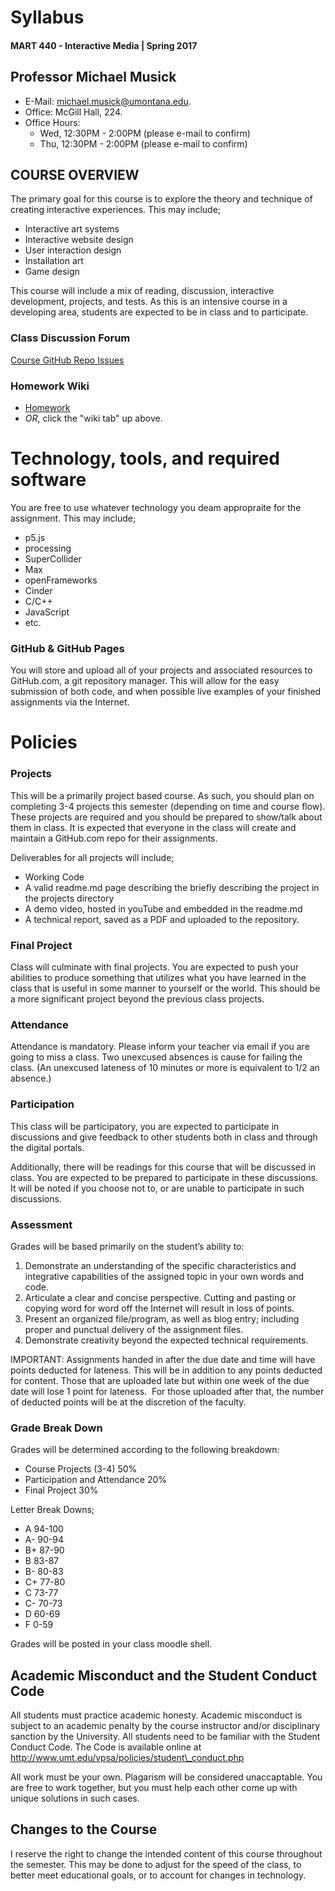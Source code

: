 # Syllabus

#### MART 440 - Interactive Media  |  Spring 2017


## Professor Michael Musick

- E-Mail: [michael.musick@umontana.edu](mailto:michael.musick@umontana.edu).
- Office: McGill Hall, 224.
- Office Hours:
    - Wed, 12:30PM - 2:00PM (please e-mail to confirm)
    - Thu, 12:30PM - 2:00PM (please e-mail to confirm)


## COURSE OVERVIEW
The primary goal for this course is to explore the theory and technique of creating interactive experiences. This may include;
- Interactive art systems
- Interactive website design
- User interaction design
- Installation art
- Game design

This course will include a mix of reading, discussion, interactive development, projects, and tests. As this is an intensive course in a developing area, students are expected to be in class and to participate.


### Class Discussion Forum
[Course GitHub Repo Issues](https://github.com/Montana-Media-Arts/440-Interactive-Media/issues)

### Homework Wiki

- [Homework](https://github.com/Montana-Media-Arts/440-Interactive-Media/wiki)
- _OR_, click the "wiki tab" up above.



# Technology, tools, and required software

You are free to use whatever technology you deam appropraite for the assignment. This may include;

- p5.js
- processing
- SuperCollider
- Max
- openFrameworks
- Cinder
- C/C++
- JavaScript
- etc.


### GitHub & GitHub Pages
You will store and upload all of your projects and associated resources to GitHub.com, a git repository manager. This will allow for the easy submission of both code, and when possible live examples of your finished assignments via the Internet.



# Policies

### Projects
This will be a primarily project based course. As such, you should plan on completing 3-4 projects this semester (depending on time and course flow). These projects are required and you should be prepared to show/talk about them in class. It is expected that everyone in the class will create and maintain a GitHub.com repo for their assignments.

Deliverables for all projects will include;

- Working Code
- A valid readme.md page describing the briefly describing the project in the projects directory
- A demo video, hosted in youTube and embedded in the readme.md
- A technical report, saved as a PDF and uploaded to the repository.


### Final Project
Class will culminate with final projects. You are expected to push your abilities to produce something that utilizes what you have learned in the class that is useful in some manner to yourself or the world. This should be a more significant project beyond the previous class projects.


### Attendance
Attendance is mandatory. Please inform your teacher via email if you are going to miss a class. Two unexcused absences is cause for failing the class. (An unexcused lateness of 10 minutes or more is equivalent to 1/2 an absence.)


### Participation
This class will be participatory, you are expected to participate in discussions and give feedback to other students both in class and through the digital portals.

Additionally, there will be readings for this course that will be discussed in class. You are expected to be prepared to participate in these discussions. It will be noted if you choose not to, or are unable to participate in such discussions.


### Assessment
Grades will be based primarily on the student’s ability to:
1. Demonstrate an understanding of the specific characteristics and integrative capabilities of the assigned topic in your own words and code.
2. Articulate a clear and concise perspective. Cutting and pasting or copying word for word off the Internet will result in loss of points.
3. Present an organized file/program, as well as blog entry; including proper and punctual delivery of the assignment files.
4. Demonstrate creativity beyond the expected technical requirements.

IMPORTANT: Assignments handed in after the due date and time will have points deducted for lateness. This will be in addition to any points deducted for content. Those that are uploaded late but within one week of the due date will lose 1 point for lateness.  For those uploaded after that, the number of deducted points will be at the discretion of the faculty.


### Grade Break Down   
Grades will be determined according to the following breakdown:

- Course Projects (3-4) 50%
- Participation and Attendance 20%
- Final Project 30%

Letter Break Downs;

- A   94-100
- A-  90-94
- B+  87-90
- B   83-87
- B-  80-83
- C+  77-80
- C   73-77
- C-  70-73
- D   60-69
- F   0-59

Grades will be posted in your class moodle shell.


## Academic Misconduct and the Student Conduct Code

All students must practice academic honesty. Academic misconduct is subject to an academic penalty by the course instructor and/or disciplinary sanction by the University. All students need to be familiar with the Student Conduct Code. The Code is available online at http://www.umt.edu/vpsa/policies/student\_conduct.php

All work must be your own. Plagarism will be considered unaccaptable. You are free to work together, but you must help each other come up with unique solutions in such cases.

## Changes to the Course
I reserve the right to change the intended content of this course throughout the semester. This may be done to adjust for the speed of the class, to better meet educational goals, or to account for changes in technology.
